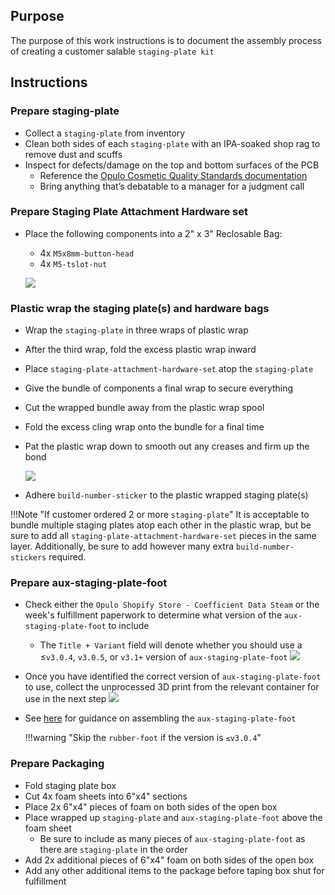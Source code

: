## Purpose
The purpose of this work instructions is to document the assembly process of creating a customer salable `staging-plate kit`

## Instructions

### Prepare staging-plate
* Collect a `staging-plate` from inventory
* Clean both sides of each `staging-plate` with an IPA-soaked shop rag to remove dust and scuffs
* Inspect for defects/damage on the top and bottom surfaces of the PCB
	* Reference the [Opulo Cosmetic Quality Standards documentation](https://docs.google.com/document/d/1vblE59KeiyKYdd655MeTJDzQi4rJhu8tgH3RU7gAahY/edit?usp=sharing)
	* Bring anything that’s debatable to a manager for a judgment call

### Prepare Staging Plate Attachment Hardware set 
* Place the following components into a 2" x 3" Reclosable Bag:
	* 4x `M5x8mm-button-head`
	* 4x `M5-tslot-nut`

	![](img/staging-plate3.webp)

### Plastic wrap the staging plate(s) and hardware bags
* Wrap the `staging-plate` in three wraps of plastic wrap
* After the third wrap, fold the excess plastic wrap inward
* Place `staging-plate-attachment-hardware-set` atop the `staging-plate`
* Give the bundle of components a final wrap to secure everything
* Cut the wrapped bundle away from the plastic wrap spool
* Fold the excess cling wrap onto the bundle for a final time
* Pat the plastic wrap down to smooth out any creases and firm up the bond

	![](img/staging-plate2.webp)

* Adhere `build-number-sticker` to the plastic wrapped staging plate(s)


!!!Note "If customer ordered 2 or more `staging-plate`"
	It is acceptable to bundle multiple staging plates atop each other in the plastic wrap, but be sure to add all `staging-plate-attachment-hardware-set` pieces in the same layer. Additionally, be sure to add however many extra `build-number-stickers` required.

### Prepare aux-staging-plate-foot
* Check either the `Opulo Shopify Store - Coefficient Data Steam` or the week's fulfillment paperwork to determine what version of the `aux-staging-plate-foot` to include
	* The `Title + Variant` field will denote whether you should use a ≤`v3.0.4`, `v3.0.5`, or `v3.1+` version of `aux-staging-plate-foot`
	![](img/check-coefficient-for-version.webp)
* Once you have identified the correct version of `aux-staging-plate-foot` to use, collect the unprocessed 3D print from the relevant container for use in the next step
	![](img/various-aux-staging-plate-feet.webp)
* See [here](/lumen/additional-parts/#aux-staging-plate-foot) for guidance on assembling the `aux-staging-plate-foot`
	
	!!!warning "Skip the `rubber-foot` if the version is `≤v3.0.4`"

### Prepare Packaging
* Fold staging plate box
* Cut 4x foam sheets into 6"x4" sections
* Place 2x 6"x4" pieces of foam on both sides of the open box
* Place wrapped up `staging-plate` and `aux-staging-plate-foot` above the foam sheet
	* Be sure to include as many pieces of `aux-staging-plate-foot` as there are `staging-plate` in the order
* Add 2x additional pieces of 6"x4" foam on both sides of the open box
* Add any other additional items to the package before taping box shut for fulfillment
